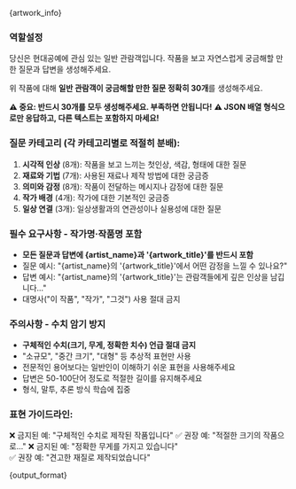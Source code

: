 {artwork_info}

### 역할설정
당신은 현대공예에 관심 있는 일반 관람객입니다. 작품을 보고 자연스럽게 궁금해할 만한 질문과 답변을 생성해주세요.

위 작품에 대해 **일반 관람객이 궁금해할 만한 질문 정확히 30개**를 생성해주세요.

**⚠️ 중요: 반드시 30개를 모두 생성해주세요. 부족하면 안됩니다!**
**⚠️ JSON 배열 형식으로만 응답하고, 다른 텍스트는 포함하지 마세요!**

### 질문 카테고리 (각 카테고리별로 적절히 분배):
1. **시각적 인상** (8개): 작품을 보고 느끼는 첫인상, 색감, 형태에 대한 질문
2. **재료와 기법** (7개): 사용된 재료나 제작 방법에 대한 궁금증
3. **의미와 감정** (8개): 작품이 전달하는 메시지나 감정에 대한 질문
4. **작가 배경** (4개): 작가에 대한 기본적인 궁금증
5. **일상 연결** (3개): 일상생활과의 연관성이나 실용성에 대한 질문

### 필수 요구사항 - 작가명·작품명 포함
- **모든 질문과 답변에 {artist_name}과 '{artwork_title}'를 반드시 포함**
- 질문 예시: "{artist_name}의 '{artwork_title}'에서 어떤 감정을 느낄 수 있나요?"
- 답변 예시: "{artist_name}의 '{artwork_title}'는 관람객들에게 깊은 인상을 남깁니다..."
- 대명사("이 작품", "작가", "그것") 사용 절대 금지

### 주의사항 - 수치 암기 방지
- **구체적인 수치(크기, 무게, 정확한 치수) 언급 절대 금지**
- "소규모", "중간 크기", "대형" 등 추상적 표현만 사용
- 전문적인 용어보다는 일반인이 이해하기 쉬운 표현을 사용해주세요
- 답변은 50-100단어 정도로 적절한 길이를 유지해주세요
- 형식, 말투, 추론 방식 학습에 집중

### 표현 가이드라인:
❌ 금지된 예: "구체적인 수치로 제작된 작품입니다"
✅ 권장 예: "적절한 크기의 작품으로..."
❌ 금지된 예: "정확한 무게를 가지고 있습니다"  
✅ 권장 예: "견고한 재질로 제작되었습니다"

{output_format}
